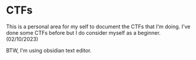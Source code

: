 # CTFs
This is a personal area for my self to document the CTFs that I'm doing.
I've done some CTFs before but I do consider myself as a beginner. (02/10/2023)

BTW,
I'm using obsidian text editor.